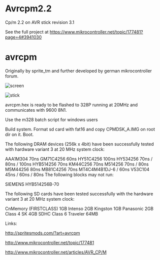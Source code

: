 # Avrcpm2.2
Cp/m 2.2 on AVR stick revision 3.1

See the full project at https://www.mikrocontroller.net/topic/177481?page=4#3941030

# avrcpm
Originally by sprite_tm and further developed by german mikrocontroller forum.

![screen](https://github.com/petersieg/avrcpm/blob/master/screen.jpg)

![stick](https://github.com/petersieg/avrcpm/blob/master/stick.jpg)


avrcpm.hex is ready to be flashed to 328P running at 20MHz and communicates with 9600 8N1.

Use the m328 batch script for windows users

Build system. Format sd card with fat16 and copy CPMDSK_A.IMG on root dir on it. Boot.

The following DRAM devices (256k x 4bit) have been successfully tested with hardware variant 3 at 20 MHz system clock:

AAA1M304 70ns
GM71C4256 60ns
HY51C4256 100ns
HY534256 70ns / 80ns / 100ns
HYB514256 70ns
KM44C256 70ns
M514256 70ns / 80ns
M5M44256 80ns
MB81C4256 70ns
MT4C4M4B1DJ-6 / 60ns
V53C104 45ns / 60ns / 80ns
The following blocks may not run:

SIEMENS HYB514256B-70

The following SD cards have been tested successfully with the hardware variant 3 at 20 MHz system clock:

CnMemory (FIRSTCLASS) 1GB
Intenso 2GB
Kingston 1GB
Panasonic 2GB Class 4
SK 4GB SDHC Class 6
Traveler 64MB

Links:

http://spritesmods.com/?art=avrcpm

http://www.mikrocontroller.net/topic/177481

http://www.mikrocontroller.net/articles/AVR_CP/M




